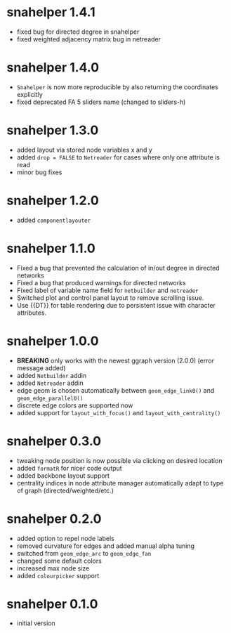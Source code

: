 # snahelper 1.4.1

* fixed bug for directed degree in snahelper
* fixed weighted adjacency matrix bug in netreader

# snahelper 1.4.0

* `Snahelper` is now more reproducible by also returning the coordinates explicitly
* fixed deprecated FA 5 sliders name (changed to sliders-h)

# snahelper 1.3.0

* added layout via stored node variables x and y 
* added `drop = FALSE` to `Netreader` for cases where only one attribute is read
* minor bug fixes

# snahelper 1.2.0

* added `componentlayouter`

# snahelper 1.1.0

* Fixed a bug that prevented the calculation of in/out degree in directed networks  
* Fixed a bug that produced warnings for directed networks
* Fixed label of variable name field for `netbuilder` and `netreader`
* Switched plot and control panel layout to remove scrolling issue. 
* Use {{DT}} for table rendering due to persistent issue with character attributes.

# snahelper 1.0.0

* **BREAKING** only works with the newest ggraph version (2.0.0) (error message added)
* added `Netbuilder` addin
* added `Netreader` addin
* edge geom is chosen automatically between `geom_edge_link0()` and `geom_edge_parallel0()`
* discrete edge colors are supported now
* added support for `layout_with_focus()` and `layout_with_centrality()`

# snahelper 0.3.0

* tweaking node position is now possible via clicking on desired location
* added `formatR` for nicer code output
* added backbone layout support
* centrality indices in node attribute manager automatically adapt to type of graph (directed/weighted/etc.)

# snahelper 0.2.0

* added option to repel node labels
* removed curvature for edges and added manual alpha tuning
* switched from `geom_edge_arc` to `geom_edge_fan`
* changed some default colors
* increased max node size
* added `colourpicker` support

# snahelper 0.1.0

* initial version
